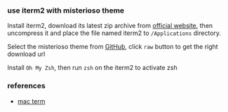 ### use iterm2 with misterioso theme

Install iterm2, download its latest zip archive from [official
website](http://iterm2.com/), then uncompress it and place the file named iterm2 to `/Applications` directory.

Select the misterioso theme from [GitHub](https://github.com/mbadolato/iTerm2-Color-Schemes),
click `raw` button to get the right download url

Install `Oh My Zsh`, then run `zsh` on the iterm2 to activate zsh

### references
* [mac term](http://haoduoshipin.com/episodes/103)
